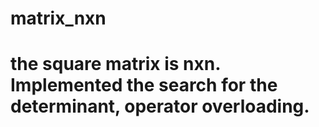 # matrix_nxn
# the square matrix is nxn. Implemented the search for the determinant, operator overloading.
